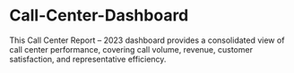 # Call-Center-Dashboard
This Call Center Report – 2023 dashboard provides a consolidated view of call center performance, covering call volume, revenue, customer satisfaction, and representative efficiency.
